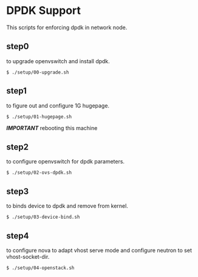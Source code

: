 # DPDK Support
This scripts for enforcing dpdk in network node.

## step0 
to upgrade openvswitch and install dpdk.
```
$ ./setup/00-upgrade.sh
```

## step1 
to figure out and configure 1G hugepage.
```
$ ./setup/01-hugepage.sh
```

***IMPORTANT*** rebooting this machine

## step2 
to configure openvswitch for dpdk parameters.

```
$ ./setup/02-ovs-dpdk.sh
```

## step3 
to binds device to dpdk and remove from kernel.

```
$ ./setup/03-device-bind.sh
```

## step4 
to configure nova to adapt vhost serve mode and configure neutron to set vhost-socket-dir.
```
$ ./setup/04-openstack.sh
```
